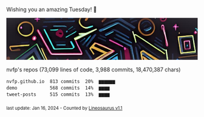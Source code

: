 Wishing you an amazing Tuesday! 🎉

![banner](https://github.com/nvfp/nvfp/raw/main/assets/banner.jpg)

nvfp's repos (73,099 lines of code, 3,988 commits, 18,470,387 chars)

```txt
nvfp.github.io  813 commits  20%  ▆▆▆▆▆▆
demo            568 commits  14%  ▆▆▆▆
tweet-posts     515 commits  13%  ▆▆▆▆
```

<sub>last update: Jan 16, 2024 - Counted by [Lineosaurus v1.1](https://github.com/Lineosaurus/Lineosaurus)</sub>